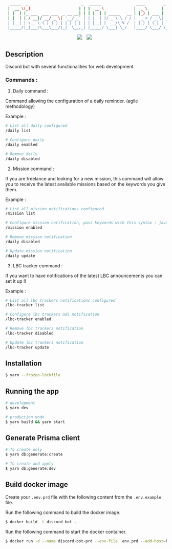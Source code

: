 ```bash

  _____  _                       _   _____               ____        _
 |  __ \(_)                     | | |  __ \             |  _ \      | |
 | |  | |_ ___  ___ ___  _ __ __| | | |  | | _____   __ | |_) | ___ | |_
 | |  | | / __|/ __/ _ \| '__/ _` | | |  | |/ _ \ \ / / |  _ < / _ \| __|
 | |__| | \__ \ (_| (_) | | | (_| | | |__| |  __/\ V /  | |_) | (_) | |_
 |_____/|_|___/\___\___/|_|  \__,_| |_____/ \___| \_/   |____/ \___/ \__|


```

<div align="center">
	<img src="https://img.shields.io/badge/DiscordJS-7289da?style=for-the-badge&logo=Discord&logoColor=white" style="margin-right: 10px"></img>
	<img src="https://img.shields.io/badge/prisma-2D3748?style=for-the-badge&logo=prisma&logoColor=white" style="margin-right: 10px"></img>
</div>

## Description

Discord bot with several functionalities for web development.

### Commands :

1. Daily command :

Command allowing the configuration of a daily reminder. (agile methodology)

Example :

```bash
# List all daily configured
/daily list

# Configure daily
/daily enabled

# Remove daily
/daily disabled
```

2. Mission command :

If you are freelance and looking for a new mission, this command will allow you to receive the latest available missions based on the keywords you give them.

Example :

```bash
# List all mission notifications configured
/mission list

# Configure mission notification, pass keywords with this syntax : java,python,typescript
/mission enabled

# Remove mission notification
/daily disabled

# Update mission notification
/daily update
```

3. LBC tracker command :

If you want to have notifications of the latest LBC announcements you can set it up !!

Example :

```bash
# List all lbc trackers notifications configured
/lbc-tracker list

# Configure lbc trackers ads notification
/lbc-tracker enabled

# Remove lbc trackers notification
/lbc-tracker disabled

# Update lbc trackers notification
/lbc-tracker update
```

## Installation

```bash
$ yarn --frozen-lockfile
```

## Running the app

```bash
# development
$ yarn dev

# production mode
$ yarn build && yarn start
```

## Generate Prisma client

```bash
# To create only
$ yarn db:generate:create

# To create and apply
$ yarn db:generate:dev
```

## Build docker image

Create your `.env.prd` file with the following content from the `.env.example` file.

Run the following command to build the docker image.

```bash
$ docker build -t discord-bot .
```

Run the following command to start the docker container.

```bash
$ docker run -d --name discord-bot-prd --env-file .env.prd --add-host=host.docker.internal:host-gateway discord-bot
```
